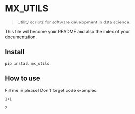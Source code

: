 # MX_UTILS
> Utility scripts for software development in data science.


This file will become your README and also the index of your documentation.

## Install

`pip install mx_utils`

## How to use

Fill me in please! Don't forget code examples:

```
1+1
```




    2


